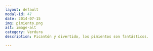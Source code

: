 ```yaml
---
layout: default
modal-id: 47
date: 2014-07-15
img: pimiento.png
alt: image-alt
category: Verdura
description: Picantón y divertido, los pimientos son fantásticos.

---
```

